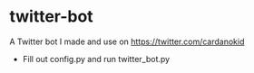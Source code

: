 # twitter-bot
A Twitter bot I made and use on https://twitter.com/cardanokid
* Fill out config.py and run twitter_bot.py
